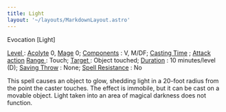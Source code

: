 ```yaml
---
title: Light
layout: '~/layouts/MarkdownLayout.astro'
---
```

Evocation [Light]

[ Level ](/modern.d20.srd/fx/level) : [ Acolyte](/modern.d20.srd/classes/advanced/acolyte) 0, [ Mage](/modern.d20.srd/classes/advanced/mage) 0; [ Components](/modern.d20.srd/fx/components) : V, M/DF; [ Casting Time](/modern.d20.srd/fx/casting.time) ; [ Attack action](/modern.d20.srd/combat/attack.actions) [ Range ](/modern.d20.srd/fx/range) :
Touch; [ Target ](/modern.d20.srd/fx/target) : Object touched; [ Duration](/modern.d20.srd/fx/duration) : 10 minutes/level (D); [ Saving Throw](/modern.d20.srd/basics/saving.throws) : None; [ Spell Resistance](/modern.d20.srd/special.abilities/spell.resistance) : No

This spell causes an object to glow, shedding light in a 20-foot radius from
the point the caster touches. The effect is immobile, but it can be cast on a
movable object. Light taken into an area of magical darkness does not
function.

